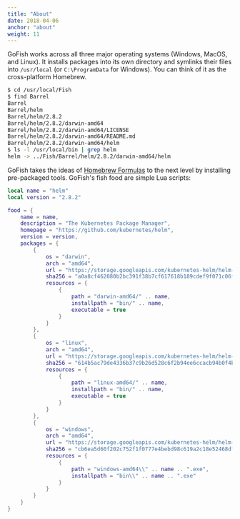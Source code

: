 ```yaml
---
title: "About"
date: 2018-04-06
anchor: "about"
weight: 11
---
```


GoFish works across all three major operating systems (Windows, MacOS, and Linux). It installs packages into its own directory and symlinks their files into `/usr/local` (or `C:\ProgramData` for Windows). You can think of it as the cross-platform Homebrew.

```bash
$ cd /usr/local/Fish
$ find Barrel
Barrel
Barrel/helm
Barrel/helm/2.8.2
Barrel/helm/2.8.2/darwin-amd64
Barrel/helm/2.8.2/darwin-amd64/LICENSE
Barrel/helm/2.8.2/darwin-amd64/README.md
Barrel/helm/2.8.2/darwin-amd64/helm
$ ls -l /usr/local/bin | grep helm
helm -> ../Fish/Barrel/helm/2.8.2/darwin-amd64/helm
```

GoFish takes the ideas of [Homebrew Formulas](https://docs.brew.sh/Formula-Cookbook#homebrew-terminology) to the next level by installing pre-packaged tools. GoFish's fish food are simple Lua scripts:

```lua
local name = "helm"
local version = "2.8.2"

food = {
    name = name,
    description = "The Kubernetes Package Manager",
    homepage = "https://github.com/kubernetes/helm",
    version = version,
    packages = {
        {
            os = "darwin",
            arch = "amd64",
            url = "https://storage.googleapis.com/kubernetes-helm/helm-v" .. version .. "-darwin-amd64.tar.gz",
            sha256 = "a0a8cf462080b2bc391f38b7cf617618b189cdef9f071c06fa0068c2418cc413",
            resources = {
                {
                    path = "darwin-amd64/" .. name,
                    installpath = "bin/" .. name,
                    executable = true
                }
            }
        },
        {
            os = "linux",
            arch = "amd64",
            url = "https://storage.googleapis.com/kubernetes-helm/helm-v" .. version .. "-linux-amd64.tar.gz",
            sha256 = "614b5ac79de4336b37c9b26d528c6f2b94ee6ccacb94b0f4b8d9583a8dd122d3",
            resources = {
                {
                    path = "linux-amd64/" .. name,
                    installpath = "bin/" .. name,
                    executable = true
                }
            }
        },
        {
            os = "windows",
            arch = "amd64",
            url = "https://storage.googleapis.com/kubernetes-helm/helm-v" .. version .. "-windows-amd64.tar.gz",
            sha256 = "cb6ea5d60f202c752f1f0777e4bebd98c619a2c18e52468df7a302e783216f23",
            resources = {
                {
                    path = "windows-amd64\\" .. name .. ".exe",
                    installpath = "bin\\" .. name .. ".exe"
                }
            }
        }
    }
}
```
